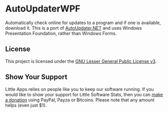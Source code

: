 # AutoUpdaterWPF
Automatically check online for updates to a program and if one is available, download it. This is a port of [AutoUpdater.NET](https://autoupdaterdotnet.codeplex.com/) and uses Windows Presentation Foundation, rather than Windows Forms.

## License ##
This project is licensed under the [GNU Lesser General Public License v3](http://www.gnu.org/copyleft/lesser.html).

## Show Your Support ##
Little Apps relies on people like you to keep our software running. If you would like to show your support for Little Software Stats, then you can [make a donation](https://www.little-apps.com/?donate) using PayPal, Payza or Bitcoins. Please note that any amount helps (even just $1). 